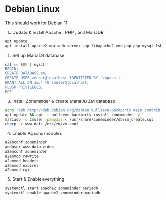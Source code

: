 # Debian Linux

This should work for Debian 11

1. Update & install  Apache , PHP , and MariaDB
  ```bash
  apt update
  apt install apache2 mariadb-server php libapache2-mod-php php-mysql lsb-release gnupg2 gpgv -y
  ```

1. Set up MariaDB database
  ```bash
  cat << EOF | mysql
  BEGIN;
  CREATE DATABASE zm;
  CREATE USER zmuser@localhost IDENTIFIED BY 'zmpass';
  GRANT ALL ON zm.* TO zmuser@localhost;
  FLUSH PRIVILEGES;
  EOF
  ```
3. Install Zoneminder & create MariaDB ZM database
  ```bash
  echo 'deb http://deb.debian.org/debian bullseye-backports main contrib' >> /etc/apt/sources.list
  apt update && apt -t bullseye-backports install zoneminder -y
  mariadb -u zmuser -pzmpass < /usr/share/zoneminder/db/zm_create.sql
  chgrp -c www-data /etc/zm/zm.conf
  ```

4. Enable Apache modules
  ```bash
  a2enconf zoneminder
  adduser www-data video
  a2enconf zoneminder
  a2enmod rewrite
  a2enmod headers
  a2enmod expires
  a2enmod cgi
  ```

5. Start & Enable everything
  ```bash
  systemctl start apache2 zoneminder mariadb
  systemctl enable apache2 zoneminder mariadb
  ```